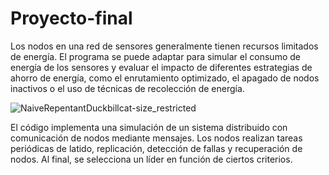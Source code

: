 # Proyecto-final
Los nodos en una red de sensores generalmente tienen recursos limitados de energía. El programa se puede adaptar para simular el consumo de energía de los sensores y evaluar el impacto de diferentes estrategias de ahorro de energía, como el enrutamiento optimizado, el apagado de nodos inactivos o el uso de técnicas de recolección de energía.

 ![NaiveRepentantDuckbillcat-size_restricted](https://github.com/LuisRosado18/Proyecto-final/assets/75033260/0b8d9e41-9620-4b06-b2fd-3723a6f68200)
 
El código implementa una simulación de un sistema distribuido con comunicación de nodos mediante mensajes. Los nodos realizan tareas periódicas de latido, replicación, detección de fallas y recuperación de nodos. Al final, se selecciona un líder en función de ciertos criterios.
